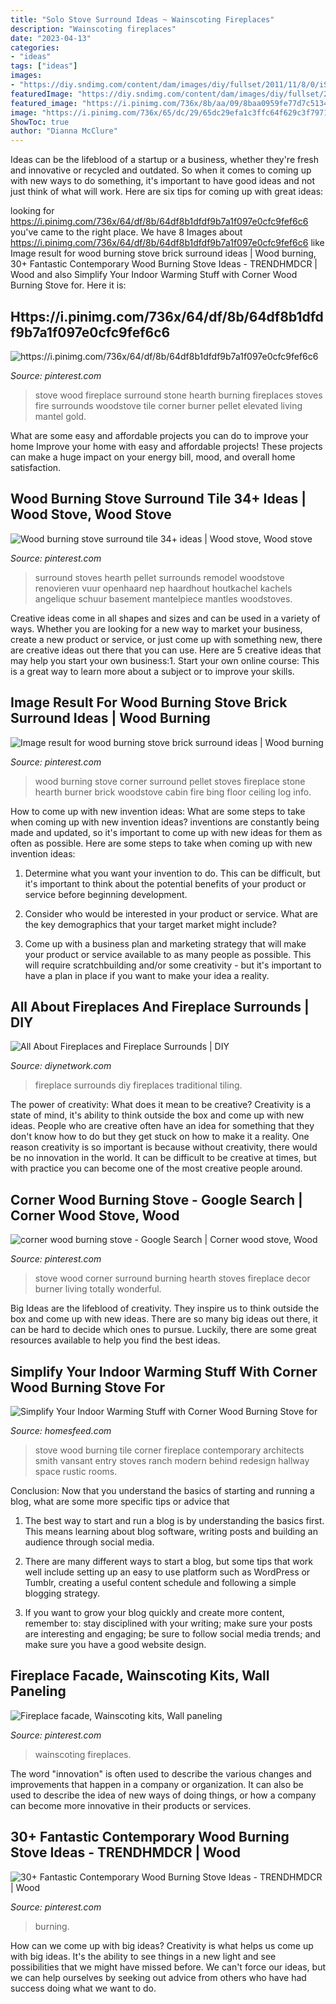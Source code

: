 ```yaml
---
title: "Solo Stove Surround Ideas ~ Wainscoting Fireplaces"
description: "Wainscoting fireplaces"
date: "2023-04-13"
categories:
- "ideas"
tags: ["ideas"]
images:
- "https://diy.sndimg.com/content/dam/images/diy/fullset/2011/11/8/0/iStock-15313962_traditional-fireplace_s3x4.jpg.rend.hgtvcom.1280.1707.suffix/1420854860095.jpeg"
featuredImage: "https://diy.sndimg.com/content/dam/images/diy/fullset/2011/11/8/0/iStock-15313962_traditional-fireplace_s3x4.jpg.rend.hgtvcom.1280.1707.suffix/1420854860095.jpeg"
featured_image: "https://i.pinimg.com/736x/8b/aa/09/8baa0959fe77d7c51347f81049e975b8.jpg"
image: "https://i.pinimg.com/736x/65/dc/29/65dc29efa1c3ffc64f629c3f79711c07.jpg"
ShowToc: true
author: "Dianna McClure"
---
```



Ideas can be the lifeblood of a startup or a business, whether they're fresh and innovative or recycled and outdated. So when it comes to coming up with new ways to do something, it's important to have good ideas and not just think of what will work. Here are six tips for coming up with great ideas:

	

		
looking for https://i.pinimg.com/736x/64/df/8b/64df8b1dfdf9b7a1f097e0cfc9fef6c6 you've came to the right place. We have 8 Images about https://i.pinimg.com/736x/64/df/8b/64df8b1dfdf9b7a1f097e0cfc9fef6c6 like Image result for wood burning stove brick surround ideas | Wood burning, 30+ Fantastic Contemporary Wood Burning Stove Ideas - TRENDHMDCR | Wood and also Simplify Your Indoor Warming Stuff with Corner Wood Burning Stove for. Here it is:
		
    
## Https://i.pinimg.com/736x/64/df/8b/64df8b1dfdf9b7a1f097e0cfc9fef6c6

<img loading=lazy src="https://i.pinimg.com/736x/8b/aa/09/8baa0959fe77d7c51347f81049e975b8.jpg" onerror="this.onerror=null;this.src='https://tse4.mm.bing.net/th?id=OIP.9RTcUS_ahWjvalju95QZNwHaJ4&amp;pid=15.1';" alt="https://i.pinimg.com/736x/64/df/8b/64df8b1dfdf9b7a1f097e0cfc9fef6c6">

_Source: pinterest.com_

>stove wood fireplace surround stone hearth burning fireplaces stoves fire surrounds woodstove tile corner burner pellet elevated living mantel gold. 

	

What are some easy and affordable projects you can do to improve your home
Improve your home with easy and affordable projects! These projects can make a huge impact on your energy bill, mood, and overall home satisfaction.

    
## Wood Burning Stove Surround Tile 34+ Ideas | Wood Stove, Wood Stove

<img loading=lazy src="https://i.pinimg.com/736x/96/4f/2e/964f2e227fd6faf8bc160590557d3a80.jpg" onerror="this.onerror=null;this.src='https://tse1.mm.bing.net/th?id=OIP.CowSyZu6XicqGZUlt6t11gAAAA&amp;pid=15.1';" alt="Wood burning stove surround tile 34+ ideas | Wood stove, Wood stove">

_Source: pinterest.com_

>surround stoves hearth pellet surrounds remodel woodstove renovieren vuur openhaard nep haardhout houtkachel kachels angelique schuur basement mantelpiece mantles woodstoves. 

	

Creative ideas come in all shapes and sizes and can be used in a variety of ways. Whether you are looking for a new way to market your business, create a new product or service, or just come up with something new, there are creative ideas out there that you can use. Here are 5 creative ideas that may help you start your own business:1. Start your own online course: This is a great way to learn more about a subject or to improve your skills.

    
## Image Result For Wood Burning Stove Brick Surround Ideas | Wood Burning

<img loading=lazy src="https://i.pinimg.com/736x/9d/52/ff/9d52fff18a5719c11ebc51a54ddab922--wood-burning-stoves-bricks.jpg" onerror="this.onerror=null;this.src='https://tse3.mm.bing.net/th?id=OIP.dYULNxpsYTX0SVNgBlLOFAHaL5&amp;pid=15.1';" alt="Image result for wood burning stove brick surround ideas | Wood burning">

_Source: pinterest.com_

>wood burning stove corner surround pellet stoves fireplace stone hearth burner brick woodstove cabin fire bing floor ceiling log info. 

	

How to come up with new invention ideas: What are some steps to take when coming up with new invention ideas?
inventions are constantly being made and updated, so it's important to come up with new ideas for them as often as possible. Here are some steps to take when coming up with new invention ideas:
1. Determine what you want your invention to do. This can be difficult, but it's important to think about the potential benefits of your product or service before beginning development.

2. Consider who would be interested in your product or service. What are the key demographics that your target market might include?

3. Come up with a business plan and marketing strategy that will make your product or service available to as many people as possible. This will require scratchbuilding and/or some creativity - but it's important to have a plan in place if you want to make your idea a reality.


    
## All About Fireplaces And Fireplace Surrounds | DIY

<img loading=lazy src="https://diy.sndimg.com/content/dam/images/diy/fullset/2011/11/8/0/iStock-15313962_traditional-fireplace_s3x4.jpg.rend.hgtvcom.1280.1707.suffix/1420854860095.jpeg" onerror="this.onerror=null;this.src='https://tse3.mm.bing.net/th?id=OIP.vmb5m6CIiDcA7O3alNX-UgHaJ4&amp;pid=15.1';" alt="All About Fireplaces and Fireplace Surrounds | DIY">

_Source: diynetwork.com_

>fireplace surrounds diy fireplaces traditional tiling. 

	

The power of creativity: What does it mean to be creative?
Creativity is a state of mind, it's ability to think outside the box and come up with new ideas. People who are creative often have an idea for something that they don't know how to do but they get stuck on how to make it a reality. One reason creativity is so important is because without creativity, there would be no innovation in the world. It can be difficult to be creative at times, but with practice you can become one of the most creative people around.

    
## Corner Wood Burning Stove - Google Search | Corner Wood Stove, Wood

<img loading=lazy src="https://i.pinimg.com/736x/65/dc/29/65dc29efa1c3ffc64f629c3f79711c07.jpg" onerror="this.onerror=null;this.src='https://tse3.mm.bing.net/th?id=OIP.zol76nuBq4CObHLpsEIDtQHaJ3&amp;pid=15.1';" alt="corner wood burning stove - Google Search | Corner wood stove, Wood">

_Source: pinterest.com_

>stove wood corner surround burning hearth stoves fireplace decor burner living totally wonderful. 

	

Big Ideas are the lifeblood of creativity. They inspire us to think outside the box and come up with new ideas. There are so many big ideas out there, it can be hard to decide which ones to pursue. Luckily, there are some great resources available to help you find the best ideas.

    
## Simplify Your Indoor Warming Stuff With Corner Wood Burning Stove For

<img loading=lazy src="https://homesfeed.com/wp-content/uploads/2015/08/stunning-and-luxurious-corner-wood-burning-stove-design-in-hallway-with-storage-and-runner-rug-with-brown-wall-accent-and-bulb-pendants.jpg" onerror="this.onerror=null;this.src='https://tse4.mm.bing.net/th?id=OIP.65uc2R1RLNzny1GZ7UbKqAHaLa&amp;pid=15.1';" alt="Simplify Your Indoor Warming Stuff with Corner Wood Burning Stove for">

_Source: homesfeed.com_

>stove wood burning tile corner fireplace contemporary architects smith vansant entry stoves ranch modern behind redesign hallway space rustic rooms. 

	

Conclusion: Now that you understand the basics of starting and running a blog, what are some more specific tips or advice that
1. The best way to start and run a blog is by understanding the basics first. This means learning about blog software, writing posts and building an audience through social media.
2. There are many different ways to start a blog, but some tips that work well include setting up an easy to use platform such as WordPress or Tumblr, creating a useful content schedule and following a simple blogging strategy.

3. If you want to grow your blog quickly and create more content, remember to: stay disciplined with your writing; make sure your posts are interesting and engaging; be sure to follow social media trends; and make sure you have a good website design.

    
## Fireplace Facade, Wainscoting Kits, Wall Paneling

<img loading=lazy src="https://i.pinimg.com/736x/b0/08/28/b00828b498423b54dda430532d498a1e--fireplace-facade-fireplaces.jpg" onerror="this.onerror=null;this.src='https://tse2.mm.bing.net/th?id=OIP.4BrPCk2LsDgDl9kS_lWfFAHaJ3&amp;pid=15.1';" alt="Fireplace facade, Wainscoting kits, Wall paneling">

_Source: pinterest.com_

>wainscoting fireplaces. 

	

The word "innovation" is often used to describe the various changes and improvements that happen in a company or organization. It can also be used to describe the idea of new ways of doing things, or how a company can become more innovative in their products or services.

    
## 30+ Fantastic Contemporary Wood Burning Stove Ideas - TRENDHMDCR | Wood

<img loading=lazy src="https://i.pinimg.com/736x/e1/6b/45/e16b45cd32b425fb6b73af4ae39fa673.jpg" onerror="this.onerror=null;this.src='https://tse2.mm.bing.net/th?id=OIP.UliCfvZBZVlAoaxqAOcfuAHaJ4&amp;pid=15.1';" alt="30+ Fantastic Contemporary Wood Burning Stove Ideas - TRENDHMDCR | Wood">

_Source: pinterest.com_

>burning. 

	

How can we come up with big ideas?
Creativity is what helps us come up with big ideas. It's the ability to see things in a new light and see possibilities that we might have missed before. We can't force our ideas, but we can help ourselves by seeking out advice from others who have had success doing what we want to do.

